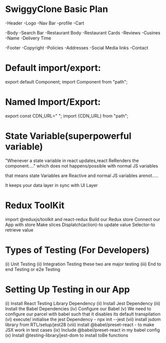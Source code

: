 # SwiggyClone Basic Plan

-Header
    -Logo
    -Nav Bar
    -profile
    -Cart

-Body
    -Search Bar
    -Restaurant Body
        -Restaurant Cards
            -Reviews
            -Cusines
            -Name
            -Delivery Time
    
-Footer
    -Copyright
    -Policies
    -Addresses
    -Social Media links
    -Contact

    

# Default import/export:
export default Component;
import Component from "path";

# Named Import/Export:
export const CDN_URL="  ";
import {CDN_URL} from "path";

# State Variable(superpowerful variable)
"Whenever a state variable in react updates,react ReRenders the component...."
which does not happens/possible with normal JS variables

that means state Variables are Reactive and normal JS variables arenot.....

It keeps your data layer in sync with UI Layer

# Redux ToolKit
import @reduxjs/toolkit and react-redux
Build our Redux store
Connect our App with store
Make slices
Displatch(action)-to update value
Selector-to retrieve value

# Types of Testing (For Developers)
(i) Unit Testing
(ii) Integration Testing 
these two are major testing
(iii) End to end Testing or e2e Testing 

# Setting Up Testing in our App
(i) Install React Testing Library Dependency
(ii) Install Jest Dependency
(iii) Install the Babel Dependencies
(iv) Configure our Babel
(v) We need to configure our parcel with babel such that it disables its default transpilation
(vi) execute/ initialise the jest Dependency - npx init --jest
(vii) install jsdom library from RTL/setup/jest28
(viii) install @babel/preset-react - to make JSX work in test cases
(ix) Include @babel/preset-react in my babel config
(x) Install @testing-library/jest-dom to install toBe functions